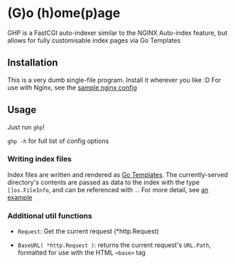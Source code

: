 # (G)o (h)ome(p)age
GHP is a FastCGI auto-indexer similar to the NGINX Auto-index
feature, but allows for fully customisable index pages via Go Templates

## Installation
This is a very dumb single-file program. Install it wherever you like :D
For use with Nginx, see the [sample nginx config](sample.nginx.conf)

## Usage
Just run `ghp`!

`ghp -h` for full list of config options


### Writing index files
Index files are written and rendered as [Go Templates](https://golang.org/pkg/text/template/).
The currently-served directory's contents are passed as data to the index with the type `[]os.FileInfo`, and can be referenced with `.`.
For more detail, see [an example](samples/index.gohtml)

### Additional util functions

 - `Request`: Get the current request (*http.Request)

 - `BaseURL( *http.Request )`: returns the current request's `URL.Path`, formatted for use with the HTML `<base>` tag

